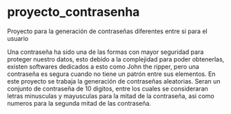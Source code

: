 # proyecto_contrasenha
Proyecto para la generación de contraseñas diferentes entre si para el usuario

Una contraseña ha sido una de las formas con mayor seguridad para proteger nuestro datos, esto debido a la complejidad para poder obtenerlas, existen softwares dedicados a esto como John the ripper, pero una contraseña es segura cuando no tiene un patrón entre sus elementos. 
En este proyecto se trabaja la generación de contraseñas aleatorias. Seran un conjunto de contraseña de 10 digitos, entre los cuales se consideraran letras minusculas y mayusculas para la mitad de la contraseña, asi como numeros para la segunda mitad de las contraseña. 
